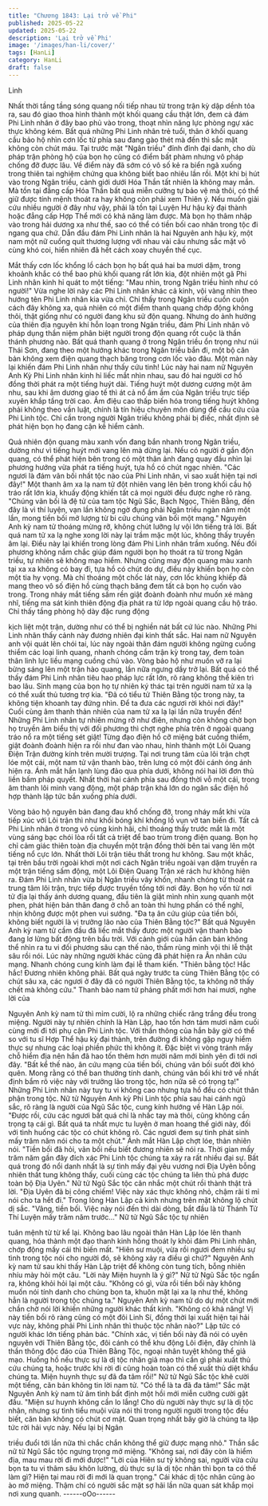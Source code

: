 ```yaml
---
title: "Chương 1843: Lại trở về Phi"
published: 2025-05-22
updated: 2025-05-22
description: 'Lại trở về Phi'
image: '/images/han-li/cover/'
tags: [HanLi]
category: HanLi
draft: false
---
```


Linh

Nhất thời tầng tầng sóng quang nối tiếp nhau từ trong trận kỳ dập
dềnh tỏa ra, sau đó giao thoa hình thành một khối quang cầu thật
lớn, đem cả đám Phi Linh nhân ở đây bao phủ vào trong, thoạt
nhìn năng lực phòng ngự xác thực không kém.
Bất quá những Phi Linh nhân trẻ tuổi, thân ở khối quang cầu bảo
hộ nhìn cơn lốc từ phía sau đang gào thét mà đến thì sắc mặt
không còn chút máu.
Tại trước mặt "Ngân triều" đỉnh đỉnh đại danh, cho dù pháp trận
phòng hộ của bọn họ cũng có điểm bất phàm nhưng vô pháp
chống đỡ được lâu.
Về điểm này đã sớm có vô số kẻ ra biển ngã xuống trong thiên tai
nghiệm chứng qua không biết bao nhiêu lần rồi.
Một khi bị hút vào trong Ngân triều, cảnh giới dưới Hóa Thần tất
nhiên là không may mắn. Mà tồn tại đẳng cấp Hóa Thần bất quá
miễn cưỡng tự bảo vệ mà thôi, có thể giữ được tính mệnh thoát
ra hay không còn phải xem Thiên ý.
Nếu muốn giải cứu nhiều người ở đây như vậy, phải là tồn tại
Luyện Hư hậu kỳ đại thành hoặc đẳng cấp Hợp Thể mới có khả
năng làm được.
Mà bọn họ thâm nhập vào trong hải dương xa như thế, sao có thể
có tiền bối cao nhân trong tộc đi ngang qua chứ.
Dẫn đầu đám Phi Linh nhân là hai Nguyên anh hậu kỳ, một nam
một nữ cuống quít thương lượng với nhau vài câu nhưng sắc mặt
vô cùng khó coi, hiển nhiên đã hết cách xoay chuyển thế cục.

Mắt thấy cơn lốc khổng lồ cách bọn họ bất quá hai ba mươi dặm,
trong khoảnh khắc có thể bao phủ khối quang rất lớn kia, đột
nhiên một gã Phi Linh nhân kinh hỉ quát to một tiếng:
"Mau nhìn, trong Ngân triều hình như có người!"
Vừa nghe lời này các Phi Linh nhân khác cả kinh, vội vàng nhìn
theo hướng tên Phi Linh nhân kia vừa chỉ.
Chỉ thấy trong Ngân triều cuồn cuộn cách đây không xa, quả
nhiên có một điểm thanh quang chớp động không thôi, thật giống
như có người đang khu sử độn quang.
Nhưng do ảnh hưởng của thiên địa nguyên khí hỗn loạn trong
Ngân triều, đám Phi Linh nhân vô pháp dụng thần niệm phân biệt
người trong độn quang rốt cuộc là thần thánh phương nào.
Bất quá thanh quang ở trong Ngân triều ổn trọng như núi Thái
Sơn, đang theo một hướng khác trong Ngân triều bắn đi, một bộ
căn bản không xem điện quang thạch băng trong cơn lốc vào
đâu.
Một màn này lại khiến đám Phi Linh nhân như thấy cứu tinh!
Lúc này hai nam nữ Nguyên Anh Kỳ Phi Linh nhân kinh hỉ liếc mắt
nhìn nhau, sau đó hai người cơ hồ đồng thời phát ra một tiếng
huýt dài.
Tiếng huýt một dương cương một âm nhu, sau khi âm dương
giao tế thì át cả nổ ầm ầm của Ngân triều trực tiếp xuyên khắp
tầng trời cao.
Âm điệu cao thấp biến hóa trong tiếng huýt không phải không
theo vần luật, chính là tín hiệu chuyên môn dùng để cầu cứu của
Phi Linh tộc.
Chỉ cần trong người Ngân triều không phải bị điếc, nhất định sẽ
phát hiện bọn họ đang cận kề hiểm cảnh.

Quả nhiên độn quang màu xanh vốn đang bắn nhanh trong Ngân
triều, dường như vì tiếng huýt mới vang lên mà dừng lại.
Nếu có người ở gần độn quang, có thể phát hiện bên trong có
một thân ảnh đang quay đầu nhìn lại phương hướng vừa phát ra
tiếng huýt, tựa hồ có chút ngạc nhiên.
"Các ngươi là đám vãn bối nhất tộc nào của Phi Linh nhân, vì sao
xuất hiện tại nơi đây!"
Một thanh âm xa lạ nam tử đột nhiên vang lên bên trong khối cầu
hộ tráo rất lớn kia, khuấy động khiến tất cả mọi người đều được
nghe rõ ràng.
"Chúng vãn bối là đệ tử của tam tộc Ngũ Sắc, Bạch Ngọc, Thiên
Bằng, đến đây là vì thí luyện, vạn lần không ngờ đụng phải Ngân
triều ngàn năm một lần, mong tiền bối mở lượng từ bi cứu chúng
vãn bối một mạng."
Nguyên Anh kỳ nam tử thoáng mừng rỡ, không chút lưỡng lự vội
lớn tiếng trả lời.
Bất quá nam tử xa lạ nghe xong lời này lại trầm mặc một lúc,
không thấy truyền âm lại.
Điều này lại khiến trong lòng đám Phi Linh nhân trầm xuống.
Nếu đối phương không nắm chắc giúp đám người bọn họ thoát ra
từ trong Ngân triều, tự nhiên sẽ không mạo hiểm.
Nhưng cũng may độn quang màu xanh tại xa xa không có bay đi,
tựa hồ có chút do dự, điều này khiến bọn họ còn một tia hy vọng.
Mà chỉ thoáng một chốc lát này, cơn lốc khủng khiếp đã mang
theo vô số điện hồ cùng thạch băng đem tất cả bọn họ cuốn vào
trong.
Trong nháy mắt tiếng sấm rền giật đoành đoành như muốn xé
màng nhĩ, tiếng ma sát kinh thiên động địa phát ra từ lớp ngoài
quang cầu hộ tráo. Chỉ thấy tầng phòng hộ dày đặc rung động

kịch liệt một trận, dường như có thể bị nghiền nát bất cứ lúc nào.
Những Phi Linh nhân thấy cảnh này đương nhiên đại kinh thất
sắc.
Hai nam nữ Nguyên anh vội quát lên chói tai, lúc này ngoài thân
đám người không ngừng cuồng thiểm các loại linh quang, nhanh
chóng cầm trận kỳ trong tay, đem toàn thân linh lực liều mạng
cuồng chú vào.
Vòng bảo hộ như muốn vỡ ra lại bừng sáng lên một trận hào
quang, lần nữa ngưng dầy trở lại.
Bất quá có thể thấy đám Phi Linh nhân tiêu hao pháp lực rất lớn,
rõ ràng không thể kiên trì bao lâu. Sinh mạng của bọn họ tự nhiên
ký thác tại trên người nam tử xa lạ có thể xuất thủ tương trợ kia.
"Đã có tiểu tử Thiên Bằng tộc trong này, ta không tiện khoanh tay
đứng nhìn. Để ta đưa các ngươi rời khỏi nơi đây!"
Cuối cùng âm thanh thản nhiên của nam tử xa lạ lại lần nữa
truyền đến!
Những Phi Linh nhân tự nhiên mừng rỡ như điên, nhưng còn
không chờ bọn họ truyền âm biểu thị với đối phương thì chợt
nghe phía trên ở ngoài quang tráo nổ ra một tiếng sét giật!
Từng đạo điện hồ cỡ miệng bát cuồng thiểm, giật đoành đoành
hiện ra rồi như đan vào nhau, hình thành một Lôi Quang Điện
Trận đường kính trên mười trượng.
Tại nơi trung tâm của lôi trận chợt lóe một cái, một nam tử vận
thanh bào, trên lưng có một đôi cánh óng ánh hiện ra.
Ánh mắt hắn lạnh lùng đảo qua phía dưới, không nói hai lời đơn
thủ liền bấm pháp quyết.
Nhất thời hai cánh phía sau đồng thời vỗ một cái, trong âm thanh
lôi minh vang động, một pháp trận khá lớn do ngân sắc điện hồ
hợp thành lập tức bắn xuống phía dưới.

Vòng bảo hộ nguyên bản đang đau khổ chống đỡ, trong nháy mắt
khi vừa tiếp xúc với Lôi trận thì như khối bóng khí khổng lồ vụn vỡ
tan biến đi.
Tất cả Phi Linh nhân ở trong vô cùng kinh hãi, chỉ thoáng thấy
trước mắt là một vùng sáng bạc chói lòa rồi tất cả triệt để bao
trùm trong điện quang.
Bọn họ chỉ cảm giác thiên toàn địa chuyển một trận đồng thời bên
tai vang lên một tiếng nổ cực lớn. Nhất thời Lôi trận tiêu thất trong
hư không.
Sau một khắc, tại trên bầu trời ngoài khơi một nơi cách Ngân triều
ngoài vạn dặm truyền ra một trận tiếng sấm động, một Lôi Điện
Quang Trận xé rách hư không hiện ra.
Đám Phi Linh nhân vừa bị Ngân triều vây khốn, nhanh chóng từ
thoát ra trung tâm lôi trận, trực tiếp được truyền tống tới nơi đây.
Bọn họ vốn từ nơi tử địa lại thấy ánh dương quang, đầu tiên là
giật mình nhìn xung quanh một phen, phát hiện bản thân đang ở
chỗ an toàn thì hưng phấn có thể nghĩ, nhịn không được một
phen vui sướng.
"Đa tạ ân cứu giúp của tiền bối, không biết người là vị trưởng lão
nào của Thiên Bằng tộc?"
Bất quá Nguyên Anh kỳ nam tử cầm đầu đã liếc mắt thấy được
một người vận thanh bào đang lơ lửng bất động trên bầu trời. Với
cảnh giới của hắn căn bản không thể nhìn ra tu vi đối phương sâu
cạn thế nào, thầm rùng mình vội thi lễ thật sâu rồi nói.
Lúc này những người khác cũng đã phát hiện ra Ân nhân cứu
mạng. Nhanh chóng cung kính làm đại lễ tham kiến.
"Thiên bằng tộc! Hắc hắc! Đương nhiên không phải. Bất quá ngày
trước ta cùng Thiên Bằng tộc có chút sâu xa, các ngươi ở đây đã
có người Thiên Bằng tộc, ta không nỡ thấy chết mà không cứu."
Thanh bào nam tử phảng phất mới hơn hai mươi, nghe lời của

Nguyên Anh kỳ nam tử thì mỉm cười, lộ ra những chiếc răng trắng
đều trong miệng.
Người này tự nhiên chính là Hàn Lập, hao tốn hơn tám mươi năm
cuối cùng mới đi tới phụ cận Phi Linh tộc.
Với thần thông của hắn bây giờ có thể so với tu sĩ Hợp Thể hậu
kỳ đại thành, trên đường đi không gặp nguy hiểm thực sự nhưng
các loại phiền phức thì không ít.
Đặc biệt vì vòng tránh mấy chỗ hiểm địa nên hắn đã hao tốn thêm
hơn mười năm mới bình yên đi tới nơi đây.
"Bất kể thế nào, ân cứu mạng của tiền bối, chúng vãn bối suốt đời
khó quên. Mong rằng có thể ban thưởng tính danh, chúng vãn bối
khi trở về nhất định bẩm rõ việc này với trưởng lão trong tộc, hơn
nữa sẽ có trọng tạ!" Những Phi Linh nhân này tuy tu vi không cao
nhưng tựa hồ đều có chút thân phận trong tộc. Nữ tử Nguyên Anh
kỳ Phi Linh tộc phía sau hai cánh ngũ sắc, rõ ràng là người của
Ngũ Sắc tộc, cung kính hướng về Hàn Lập nói.
"Được rồi, cứu các ngươi bất quá chỉ là nhấc tay mà thôi, cũng
không cần trọng tạ cái gì. Bất quá ta nhất mực tu luyện ở man
hoang thế giới này, đối với tình huống các tộc có chút không rõ.
Các ngươi đem sự tình phát sinh mấy trăm năm nói cho ta một
chút." Ánh mắt Hàn Lập chợt lóe, thản nhiên nói.
"Tiền bối đã hỏi, vãn bối nếu biết đương nhiên sẽ nói ra. Thời gian
mấy trăm năm gần đây đích xác Phi Linh tộc chúng ta xảy ra rất
nhiều đại sự. Bất quá trong đó nổi danh nhất là sự tình mấy đại
yêu vương nơi Địa Uyên bỗng nhiên thất tung không thấy, cuối
cùng các tộc chúng ta liên thủ phá được toàn bộ Địa Uyên." Nữ tử
Ngũ Sắc tộc cân nhắc một chút rồi thành thật trả lời.
"Địa Uyên đã bị công chiếm! Việc này xác thực không nhỏ, chậm
rãi tỉ mỉ nói cho ta hết đi." Trong lòng Hàn Lập cả kinh nhưng trên
mặt không lộ chút dị sắc.
"Vâng, tiền bối. Việc này nói đến thì dài dòng, bắt đầu là từ Thánh
Tử Thí Luyện mấy trăm năm trước..." Nữ tử Ngũ Sắc tộc tự nhiên

tuân mệnh từ từ kể lại.
Không bao lâu ngoài thân Hàn Lập lóe lên thanh quang, hóa
thành một đạo thanh kinh hồng thoát ly khỏi đám Phi Linh nhân,
chớp động mấy cái thì biến mất.
"Hiên sư muội, vừa rồi ngươi đem nhiều sự tình trong tộc nói cho
người đó, sẽ không xảy ra điều gì chứ?" Nguyên Anh kỳ nam tử
sau khi thấy Hàn Lập triệt để không còn tung tích, bỗng nhiên
nhíu mày hỏi một câu.
"Lời này Miện huynh là ý gì?" Nữ tử Ngũ Sắc tộc ngẩn ra, không
khỏi hỏi lại một câu.
"Không có gì, vừa rồi tiền bối này không muốn nói tính danh cho
chúng bọn ta, khuôn mặt lại xa lạ như thế, không hẳn là người
trong tộc chúng ta." Nguyên Anh kỳ nam tử do dự một chút mới
chần chờ nói lời khiến những người khác thất kinh.
"Không có khả năng! Vị này tiền bối rõ ràng cũng có một đôi Linh
Sí, đồng thời lại xuất hiện tại hải vực này, không phải Phi Linh
nhân thì thuộc tộc nhân nào?" Lập tức có người khác lớn tiếng
phản bác.
"Chính xác, vị tiền bối này đã nói có uyên nguyên với Thiên Bằng
tộc, đôi cánh có thể khu động Lôi điện, đây chính là thần thông
độc đáo của Thiên Bằng Tộc, ngoại nhân tuyệt không thể giả
mạo. Huống hồ nếu thực sự là dị tộc nhân giả mạo thì cần gì phải
xuất thủ cứu chúng ta, hoặc trước khi rời đi cũng hoàn toàn có thể
xuất thủ diệt khẩu chúng ta. Miện huynh thực sự đã đa tâm rồi!"
Nữ tử Ngũ Sắc tộc khẽ cười một tiếng, căn bản không tin lời nam
tử.
"Có thể là ta đã đa tâm!" Sắc mặt Nguyên Anh kỳ nam tử âm tình
bất định một hồi mới miễn cưỡng cười gật đầu.
"Miện sư huynh không cần lo lắng! Cho dù người này thực sự là dị
tộc nhân, nhưng sự tình tiểu muội vừa nói thì trong người người
trong tộc đều biết, căn bản không có chút cơ mật. Quan trọng
nhất bây giờ là chúng ta lập tức rời hải vực này. Nếu lại bị Ngân

triều đuổi tới lần nữa thì chắc chắn không thể giữ được mạng
nhỏ." Thần sắc nữ tử Ngũ Sắc tộc ngưng trọng mở miệng.
"Không sai, nơi đây còn là hiểm địa, mau mau rời đi mới được!"
"Lời của Hiên sư tỷ không sai, người vừa cứu bọn ta tu vi thâm
sâu khôn lường, dù thực sự là dị tộc nhân thì bọn ta có thể làm
gì? Hiện tại mau rời đi mới là quan trọng."
Cái khác dị tộc nhân cũng ào ào mở miệng. Thậm chí có người
sắc mặt sợ hãi lần nữa quan sát khắp mọi nơi xung quanh.
------oOo------
